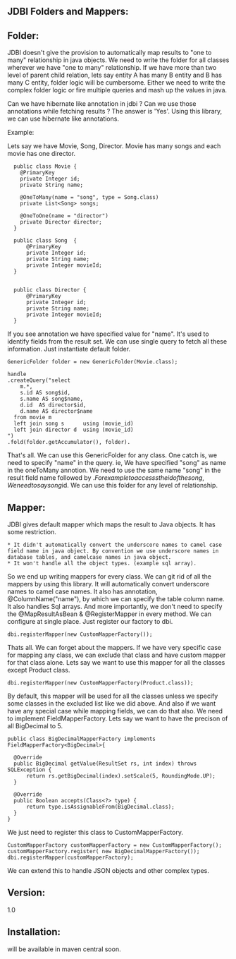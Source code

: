 JDBI Folders and Mappers:
----------------------------------------

Folder:
----------------------

  JDBI doesn't give the provision to automatically map results to  "one to many" relationship in java objects. We need to write the folder for all classes wherever we have "one to many" relationship. If we have more than two level of parent child relation, lets say entity A has many B entity and B has many C entity, folder logic will be cumbersome. Either we need to write the complex folder logic or fire multiple queries and mash up the values in java. 
  
  Can we have hibernate like annotation in jdbi ? Can we use those annotations while fetching results ?
  The answer is 'Yes'. Using this library, we can use hibernate like annotations.
  
Example: 

  Lets say we have Movie, Song, Director. Movie has many songs and each movie has one director.
  
      public class Movie {
        @PrimaryKey
        private Integer id;
        private String name;
    
        @OneToMany(name = "song", type = Song.class)
        private List<Song> songs;
    
        @OneToOne(name = "director")
        private Director director;
      }

      public class Song  {
          @PrimaryKey
          private Integer id;
          private String name;
          private Integer movieId;
      }


      public class Director {
          @PrimaryKey
          private Integer id;
          private String name;
          private Integer movieId;
      }

If you see annotation we have specified value for "name". It's used to identify fields from the result set. We can use single query to fetch all these information. Just instantiate default folder.

    GenericFolder folder = new GenericFolder(Movie.class);

    handle
    .createQuery("select
        m.*,
        s.id AS song$id,
        s.name AS song$name,
        d.id  AS director$id,
        d.name AS director$name
      from movie m
      left join song s      using (movie_id)
      left join director d  using (movie_id)
    ")
    .fold(folder.getAccumulator(), folder).

That's all. We can use this GenericFolder for any class. One catch is, we need to specify "name" in the query. ie, We have specified "song" as name in the oneToMany annotion. We need to use the same name "song" in the result field name followed by $.
For example to accesss the id of the song, We need to say song$id. We can use this folder for any level of relationship.

Mapper:
------------------------

  JDBI gives default mapper which maps the result to Java objects. It has some restriction.
  
    * It didn't automatically convert the underscore names to camel case field name in java object. By convention we use underscore names in database tables, and camelcase names in java object. 
    * It won't handle all the object types. (example sql array).
    
  So we end up writing mappers for every class.  We can git rid of all the mappers by using this library. It will automatically convert underscore names to camel case names. It also has annotation, @ColumnName("name"), by which we can specify the table column name. It also handles Sql arrays. And more importantly, we don't need to specify the @MapResultAsBean & @RegisterMapper in every method. We can configure at single place. Just register our factory to dbi.
    
    dbi.registerMapper(new CustomMapperFactory());
    
  Thats all. We can forget about the mappers. If we have very specific case for mapping any class, we can exclude that class and have custom mapper for that class alone. Lets say we want to use this mapper for all the classes except Product class.    
  
    dbi.registerMapper(new CustomMapperFactory(Product.class));
    
  By default, this mapper will be used for all the classes unless we specify some classes in the excluded list like we did above. And also if we want have any special case while mapping fields, we can do that also. We need to implement FieldMapperFactory<T>. Lets say we want to have the precison of all BigDecimal to 5.
  
    public class BigDecimalMapperFactory implements FieldMapperFactory<BigDecimal>{
  
      @Override
      public BigDecimal getValue(ResultSet rs, int index) throws SQLException {
          return rs.getBigDecimal(index).setScale(5, RoundingMode.UP);
      }
  
      @Override
      public Boolean accepts(Class<?> type) {
          return type.isAssignableFrom(BigDecimal.class);
      }
    }

We just need to register this class to CustomMapperFactory.

    CustomMapperFactory customMapperFactory = new CustomMapperFactory();
    customMapperFactory.register( new BigDecimalMapperFactory());
    dbi.registerMapper(customMapperFactory);

We can extend this to handle JSON objects and other complex types.


Version:
--------------------------------
1.0

Installation:
--------------------------------
will be available in maven central soon.


  
    
    
    
    
    






  
  
